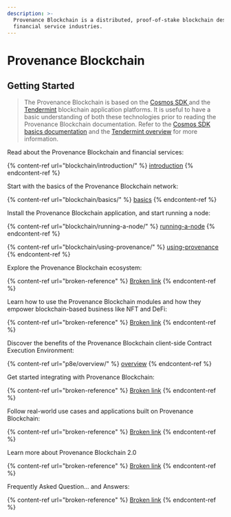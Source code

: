 ```yaml
---
description: >-
  Provenance Blockchain is a distributed, proof-of-stake blockchain designed for
  financial service industries.
---
```


# Provenance Blockchain

## Getting Started

> The Provenance Blockchain is based on the [Cosmos SDK ](https://docs.cosmos.network/v0.42/)and the [Tendermint](https://docs.tendermint.com/master/) blockchain application platforms. It is useful to have a basic understanding of both these technologies prior to reading the Provenance Blockchain documentation. Refer to the [Cosmos SDK basics documentation](https://docs.cosmos.network/v0.42/intro/overview.html) and the [Tendermint overview](https://docs.tendermint.com/master/introduction/what-is-tendermint.html#) for more information.

Read about the Provenance Blockchain and financial services:

{% content-ref url="blockchain/introduction/" %}
[introduction](blockchain/introduction/)
{% endcontent-ref %}

Start with the basics of the Provenance Blockchain network:

{% content-ref url="blockchain/basics/" %}
[basics](blockchain/basics/)
{% endcontent-ref %}

Install the Provenance Blockchain application, and start running a node:

{% content-ref url="blockchain/running-a-node/" %}
[running-a-node](blockchain/running-a-node/)
{% endcontent-ref %}

{% content-ref url="blockchain/using-provenance/" %}
[using-provenance](blockchain/using-provenance/)
{% endcontent-ref %}

Explore the Provenance Blockchain ecosystem:

{% content-ref url="broken-reference" %}
[Broken link](broken-reference)
{% endcontent-ref %}

Learn how to use the Provenance Blockchain modules and how they empower blockchain-based business like NFT and DeFi:

{% content-ref url="broken-reference" %}
[Broken link](broken-reference)
{% endcontent-ref %}

Discover the benefits of the Provenance Blockchain client-side Contract Execution Environment:

{% content-ref url="p8e/overview/" %}
[overview](p8e/overview/)
{% endcontent-ref %}

Get started integrating with Provenance Blockchain:

{% content-ref url="broken-reference" %}
[Broken link](broken-reference)
{% endcontent-ref %}

Follow real-world use cases and applications built on Provenance Blockchain:

{% content-ref url="broken-reference" %}
[Broken link](broken-reference)
{% endcontent-ref %}

Learn more about Provenance Blockchain 2.0

{% content-ref url="broken-reference" %}
[Broken link](broken-reference)
{% endcontent-ref %}

Frequently Asked Question... and Answers:

{% content-ref url="broken-reference" %}
[Broken link](broken-reference)
{% endcontent-ref %}
